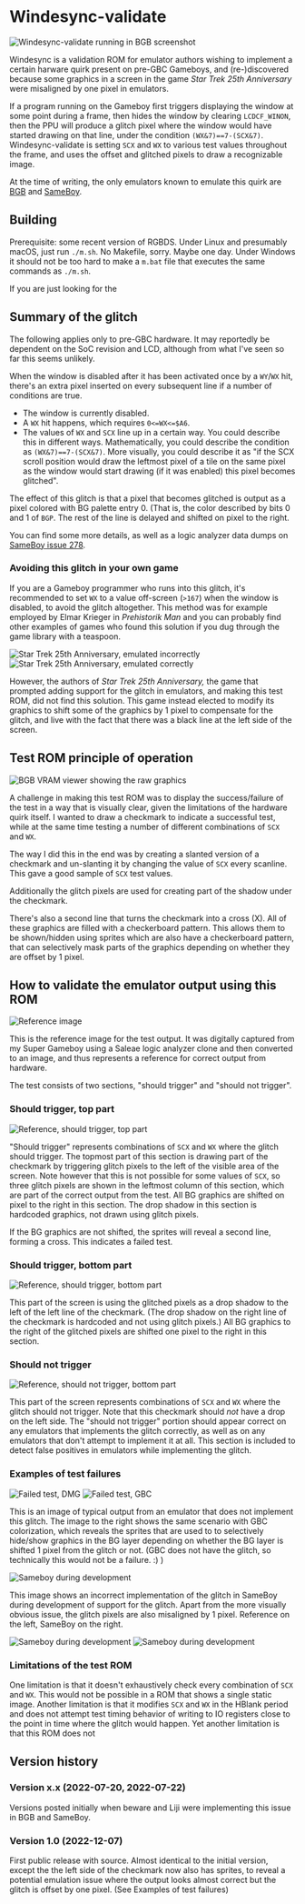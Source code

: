 # Windesync-validate

![Windesync-validate running in BGB screenshot](images/screenshot.png)

Windesync is a validation ROM for emulator authors wishing to implement a certain harware quirk present on pre-GBC Gameboys, and (re-)discovered because some graphics in a screen in the game *Star Trek 25th Anniversary* were misaligned by one pixel in emulators.

If a program running on the Gameboy first triggers displaying the window at some point during a frame, then hides the window by clearing `LCDCF_WINON`, then the PPU will produce a glitch pixel where the window would have started drawing on that line, under the condition `(WX&7)==7-(SCX&7)`. Windesync-validate is setting `SCX` and `WX` to various test values throughout the frame, and uses the offset and glitched pixels to draw a recognizable image.

At the time of writing, the only emulators known to emulate this quirk are [BGB](https://bgb.bircd.org/) and [SameBoy](https://sameboy.github.io/).

## Building
Prerequisite: some recent version of RGBDS. Under Linux and presumably macOS, just run `./m.sh`. No Makefile, sorry. Maybe one day. Under Windows it should not be too hard to make a `m.bat` file that executes the same commands as `./m.sh`.

If you are just looking for the 

## Summary of the glitch
The following applies only to pre-GBC hardware. It may reportedly be dependent on the SoC revision and LCD, although from what I've seen so far this seems unlikely.

When the window is disabled after it has been activated once by a `WY`/`WX` hit, there's an extra pixel inserted on every subsequent line if a number of conditions are true. 

* The window is currently disabled.
* A `WX` hit happens, which requires `0<=WX<=$A6`.
* The values of `WX` and `SCX` line up in a certain way. You could describe this in different ways. Mathematically, you could describe the condition as `(WX&7)==7-(SCX&7)`. More visually, you could describe it as "if the SCX scroll position would draw the leftmost pixel of a tile on the same pixel as the window would start drawing (if it was enabled) this pixel becomes glitched".

The effect of this glitch is that a pixel that becomes glitched is output as a pixel colored with BG palette entry 0. (That is, the color described by bits 0 and 1 of `BGP`. The rest of the line is delayed and shifted on pixel to the right.

You can find some more details, as well as a logic analyzer data dumps on [SameBoy issue 278](https://github.com/LIJI32/SameBoy/issues/278).

### Avoiding this glitch in your own game
If you are a Gameboy programmer who runs into this glitch, it's recommended to set `WX` to a value off-screen (`>167`) when the window is disabled, to avoid the glitch altogether. This method was for example employed by Elmar Krieger in *Prehistorik Man* and you can probably find other examples of games who found this solution if you dug through the game library with a teaspoon. 

![Star Trek 25th Anniversary, emulated incorrectly](images/startrek-emufail.png) ![Star Trek 25th Anniversary, emulated correctly](images/startrek-emupass.png)

However, the authors of *Star Trek 25th Anniversary,* the game that prompted adding support for the glitch in emulators, and making this test ROM, did not find this solution. This game instead elected to modify its graphics to shift some of the graphics by 1 pixel to compensate for the glitch, and live with the fact that there was a black line at the left side of the screen.

## Test ROM principle of operation
![BGB VRAM viewer showing the raw graphics](images/Screenshot_20221207_120735.png)

A challenge in making this test ROM was to display the success/failure of the test in a way that is visually clear, given the limitations of the hardware quirk itself. I wanted to draw a checkmark to indicate a successful test, while at the same time testing a number of different combinations of `SCX` and `WX`. 

The way I did this in the end was by creating a slanted version of a checkmark and un-slanting it by changing the value of `SCX` every scanline. This gave a good sample of `SCX` test values. 

Additionally the glitch pixels are used for creating part of the shadow under the checkmark.

There's also a second line that turns the checkmark into a cross (X). All of these graphics are filled with a checkerboard pattern. This allows them to be shown/hidden using sprites which are also have a checkerboard pattern, that can selectively mask parts of the graphics depending on whether they are offset by 1 pixel.

## How to validate the emulator output using this ROM

![Reference image](images/windesync-reference-sgb.png)

This is the reference image for the test output. It was digitally captured from my Super Gameboy using a Saleae logic analyzer clone and then converted to an image, and thus represents a reference for correct output from hardware.

The test consists of two sections, "should trigger" and "should not trigger". 

### Should trigger, top part

![Reference, should trigger, top part](images/ref-should-top.png)

"Should trigger" represents combinations of `SCX` and `WX` where the glitch should trigger. The topmost part of this section is drawing part of the checkmark by triggering glitch pixels to the left of the visible area of the screen. Note however that this is not possible for some values of `SCX`, so three glitch pixels are shown in the leftmost column of this section, which are part of the correct output from the test. All BG graphics are shifted on pixel to the right in this section. The drop shadow in this section is hardcoded graphics, not drawn using glitch pixels.

If the BG graphics are not shifted, the sprites will reveal a second line, forming a cross. This indicates a failed test.

### Should trigger, bottom part

![Reference, should trigger, bottom part](images/ref-should-bottom.png)

This part of the screen is using the glitched pixels as a drop shadow to the left of the left line of the checkmark. (The drop shadow on the right line of the checkmark is hardcoded and not using glitch pixels.) All BG graphics to the right of the glitched pixels are shifted one pixel to the right in this section.

### Should not trigger

![Reference, should not trigger, bottom part](images/ref-shouldnot.png)

This part of the screen represents combinations of `SCX` and `WX` where the glitch should not trigger. Note that this checkmark should *not* have a drop on the left side. The "should not trigger" portion should appear correct on any emulators that implements the glitch correctly, as well as on any emulators that don't attempt to implement it at all. This section is included to detect false positives in emulators while implementing the glitch.

### Examples of test failures

![Failed test, DMG](images/failedtest-dmg.png) ![Failed test, GBC](images/failedtest-gbc.png)

This is an image of typical output from an emulator that does not implement this glitch. The image to the right shows the same scenario with GBC colorization, which reveals the sprites that are used to to selectively hide/show graphics in the BG layer depending on whether the BG layer is shifted 1 pixel from the glitch or not. (GBC does not have the glitch, so technically this would not be a failure. :) )

![Sameboy during development](images/sameboy-failure.png)

This image shows an incorrect implementation of the glitch in SameBoy during development of support for the glitch. Apart from the more visually obvious issue, the glitch pixels are also misaligned by 1 pixel. Reference on the left, SameBoy on the right.

![Sameboy during development](images/zoomedin-ref.png) ![Sameboy during development](images/zoomedin-sameboymisaligned.png)

### Limitations of the test ROM

One limitation is that it doesn't exhaustively check every combination of `SCX` and `WX`. This would not be possible in a ROM that shows a single static image. Another limitation is that it modifies `SCX` and `WX` in the HBlank period and does not attempt test timing behavior of writing to IO registers close to the point in time where the glitch would happen. Yet another limitation is that this ROM does not 

## Version history

### Version x.x (2022-07-20, 2022-07-22)
Versions posted initially when beware and Liji were implementing this issue in BGB and SameBoy.

### Version 1.0 (2022-12-07)
First public release with source. Almost identical to the initial version, except the the left side of the checkmark now also has sprites, to reveal a potential emulation issue where the output looks almost correct but the glitch is offset by one pixel. (See Examples of test failures)
